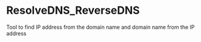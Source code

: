 # ResolveDNS_ReverseDNS
Tool to find IP address from the domain name and domain name from the IP address
